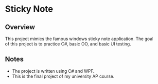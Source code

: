 # Sticky Note

## Overview

This project mimics the famous windows sticky note application. The goal of this project is to practice C#, basic OO, and basic UI testing.

## Notes

- The project is written using C# and WPF.
- This is the final project of my university AP course.
